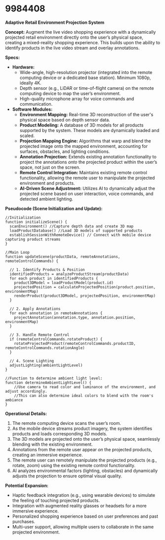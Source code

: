 # 9984408

**Adaptive Retail Environment Projection System**

**Concept:** Augment the live video shopping experience with a dynamically projected retail environment directly onto the user’s physical space, creating a mixed-reality shopping experience. This builds upon the ability to identify products in the live video stream and overlay annotations.

**Specs:**

*   **Hardware:**
    *   Wide-angle, high-resolution projector (integrated into the remote computing device or a dedicated base station). Minimum 1080p, ideally 4K.
    *   Depth sensor (e.g., LiDAR or time-of-flight camera) on the remote computing device to map the user’s environment.
    *   High-quality microphone array for voice commands and communication.
*   **Software Modules:**
    *   **Environment Mapping:** Real-time 3D reconstruction of the user's physical space based on depth sensor data.
    *   **Product Modeling:** A database of 3D models for all products supported by the system. These models are dynamically loaded and scaled.
    *   **Projection Mapping Engine:** Algorithms that warp and blend the projected image onto the mapped environment, accounting for surfaces, obstacles, and lighting conditions.
    *   **Annotation Projection:**  Extends existing annotation functionality to project the annotations *onto* the projected product within the user’s space, not just on the screen.
    *   **Remote Control Integration:** Maintains existing remote control functionality, allowing the remote user to manipulate the projected environment and products.
    *   **AI-Driven Scene Adjustment:** Utilizes AI to dynamically adjust the projected scene based on user interaction, voice commands, and detected ambient lighting.

**Pseudocode (Scene Initialization and Update):**

```
//Initialization
function initializeScene() {
  scanEnvironment() //Capture depth data and create 3D map
  loadProductDatabase() //Load 3D models of supported products
  establishSessionWithRemoteDevice() // Connect with mobile device capturing product streams
}

//Main Loop
function updateScene(productData, remoteAnnotations, remoteControlCommands) {

  // 1. Identify Products & Position
  identifiedProducts = analyzeProductStream(productData)
  for each product in identifiedProducts {
    product3DModel = loadProductModel(product.id)
    projectedPosition = calculateProjectedPosition(product.position, environmentMap)
    renderProduct(product3DModel, projectedPosition, environmentMap)
  }

  // 2. Apply Annotations
  for each annotation in remoteAnnotations {
    projectAnnotation(annotation.type, annotation.position, environmentMap)
  }

  // 3. Handle Remote Control
  if (remoteControlCommands.rotateProduct) {
    rotateProjectedProduct(remoteControlCommands.productID, remoteControlCommands.rotationAngle)
  }

  // 4. Scene Lighting
  adjustLighting(ambientLightLevel)
}

//Function to determine ambient light level:
function determineAmbientLightLevel() {
    //Use camera to read color and luminance of the environment, and adjust accordingly.
    //This can also determine ideal colors to blend with the room's ambiance
}
```

**Operational Details:**

1.  The remote computing device scans the user’s room.
2.  As the mobile device streams product imagery, the system identifies products and loads corresponding 3D models.
3.  The 3D models are projected onto the user’s physical space, seamlessly blending with the existing environment.
4.  Annotations from the remote user appear *on* the projected products, creating an immersive experience.
5.  The remote user can remotely manipulate the projected products (e.g., rotate, zoom) using the existing remote control functionality.
6.  AI analyzes environmental factors (lighting, obstacles) and dynamically adjusts the projection to ensure optimal visual quality.

**Potential Expansion:**

*   Haptic feedback integration (e.g., using wearable devices) to simulate the feeling of touching projected products.
*   Integration with augmented reality glasses or headsets for a more immersive experience.
*   Personalized shopping experience based on user preferences and past purchases.
*   Multi-user support, allowing multiple users to collaborate in the same projected environment.